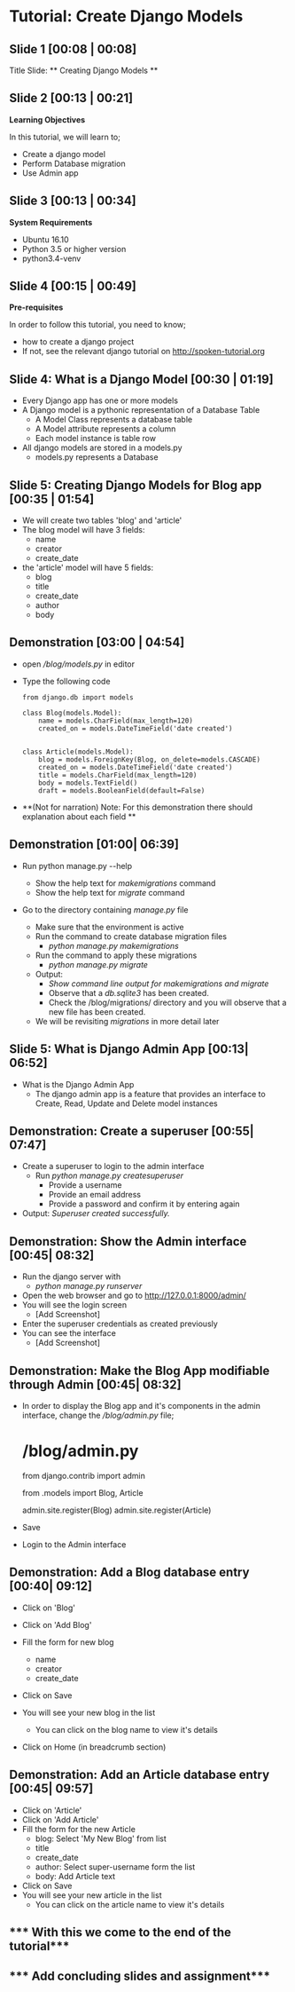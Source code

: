 Tutorial: Create Django Models
===============================

Slide 1 [00:08 | 00:08]
-------------
Title Slide: ** Creating Django Models **

Slide 2 [00:13 | 00:21]
--------------

**Learning Objectives**

In this tutorial, we will learn to;
  - Create a django model
  - Perform Database migration
  - Use Admin app

Slide 3 [00:13 | 00:34]
---------------

**System Requirements**
  - Ubuntu 16.10
  - Python 3.5 or higher version
  - python3.4-venv
  
Slide 4 [00:15 | 00:49]
---------------

**Pre-requisites**

In order to follow this tutorial, you need to know;
  - how to create a django project
  - If not, see the relevant django tutorial on http://spoken-tutorial.org


Slide 4: What is a Django Model [00:30 | 01:19]
--------------------------------------

  - Every Django app has one or more models
  - A Django model is a pythonic representation of a Database Table
    - A Model Class represents a database table
    - A Model attribute represents a column
    - Each model instance is table row
  - All django models are stored in a models.py
    - models.py represents a Database

Slide 5: Creating Django Models for Blog app [00:35 | 01:54]
-----------------------------------------------

  - We will create two tables 'blog' and 'article'
  - The blog model will have 3 fields:
    - name
    - creator
    - create_date
  - the 'article' model will have 5 fields:
    - blog
    - title
    - create_date
    - author
    - body

Demonstration [03:00 | 04:54]
----------------

  - open */blog/models.py* in editor
  - Type the following code

        from django.db import models

        class Blog(models.Model):
            name = models.CharField(max_length=120)
            created_on = models.DateTimeField('date created')


        class Article(models.Model):
            blog = models.ForeignKey(Blog, on_delete=models.CASCADE)
            created_on = models.DateTimeField('date created')
            title = models.CharField(max_length=120)
            body = models.TextField()
            draft = models.BooleanField(default=False)

   - **(Not for narration) Note:  For this demonstration there should explanation about each field **

Demonstration [01:00| 06:39]
--------------------
- Run python manage.py --help
  - Show the help text for *makemigrations* command
  - Show the help text for *migrate* command

- Go to the directory containing *manage.py* file
  - Make sure that the environment is active
  - Run the command to create database migration files
    - *python manage.py makemigrations*
  - Run the command to apply these migrations
    - *python manage.py migrate*
  - Output:
    - *Show command line output for makemigrations and migrate*
    - Observe that a *db.sqlite3* has been created.
    - Check the /blog/migrations/ directory and you will observe that a new file has been created.
  - We will be revisiting *migrations* in more detail later

Slide 5: What is Django Admin App [00:13| 06:52]
-------------------------------------------

  - What is the Django Admin App
    - The django admin app is a feature that provides an interface to Create, Read, Update and Delete model instances

Demonstration: Create a superuser [00:55| 07:47]
----------------------------------------------
  - Create a superuser to login to the admin interface
    - Run *python manage.py createsuperuser*
      - Provide a username
      - Provide an email address
      - Provide a password and confirm it by entering again
  - Output: *Superuser created successfully.*


Demonstration: Show the Admin interface [00:45| 08:32]
---------------------------------
  - Run the django server with
    - *python manage.py runserver*
  - Open the web browser and go to http://127.0.0.1:8000/admin/
  - You will see the login screen
      - [Add Screenshot]
  - Enter the superuser credentials as created previously
  - You can see the interface
    - [Add Screenshot]
    
Demonstration: Make the Blog App modifiable through Admin [00:45| 08:32]
-------------------------------------------
  - In order to display the Blog app and it's components in the admin interface, change the */blog/admin.py* file;

    # /blog/admin.py
    from django.contrib import admin

    from .models import Blog, Article

    admin.site.register(Blog)
    admin.site.register(Article)
  - Save
  - Login to the Admin interface

Demonstration: Add a Blog database entry [00:40| 09:12]
-----------------------
  - Click on 'Blog'
  - Click on 'Add Blog'
  - Fill the form for new blog
    - name
    - creator
    - create_date
  - Click on Save
  
  - You will see your new blog in the list
    - You can click on the blog name to view it's details
  - Click on Home (in breadcrumb section)
  
Demonstration: Add an Article database entry [00:45| 09:57]
--------------------------------
  - Click on 'Article'
  - Click on 'Add Article'
  - Fill the form for the new Article
    - blog: Select 'My New Blog' from list
    - title
    - create_date
    - author: Select super-username form the list
    - body: Add Article text
  - Click on Save
  - You will see your new article in the list
    - You can click on the article name to view it's details
 
 
 *** With this we come to the end of the tutorial***
 ----------------------------------------------------
 *** Add concluding slides and assignment***
 -------------------------------------------

